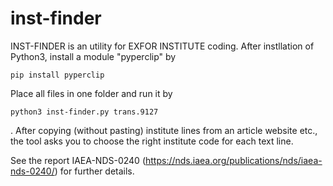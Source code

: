 # inst-finder
INST-FINDER is an utility for EXFOR INSTITUTE coding. After instllation of Python3, install a module "pyperclip" by

`pip install pyperclip`

Place all files in one folder and run it by

`python3 inst-finder.py trans.9127`

. After copying (without pasting) institute lines from an article website etc., the tool asks you to choose the right institute code for each text line.

See the report IAEA-NDS-0240 (https://nds.iaea.org/publications/nds/iaea-nds-0240/) for further details.

